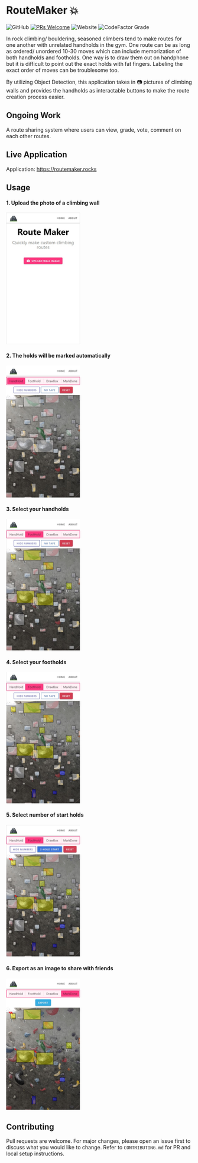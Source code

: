 # RouteMaker :boom:

![GitHub](https://img.shields.io/github/license/yarkhinephyo/yolo_bouldering?style=flat-square) [![PRs Welcome](https://img.shields.io/badge/PRs-welcome-brightgreen.svg?style=flat-square)](http://makeapullrequest.com) ![Website](https://img.shields.io/website?style=flat-square&url=https%3A%2F%2Froutemaker.rocks) ![CodeFactor Grade](https://img.shields.io/codefactor/grade/github/nandium/RouteMaker?style=flat-square)

In rock climbing/ bouldering, seasoned climbers tend to make routes for one another with unrelated handholds in the gym. One route can be as long as ordered/ unordered 10-30 moves which can include memorization of both handholds and footholds. One way is to draw them out on handphone but it is difficult to point out the exact holds with fat fingers. Labeling the exact order of moves can be troublesome too.

By utilizing Object Detection, this application takes in :camera: pictures of climbing walls and provides the handholds as interactable buttons to make the route creation process easier.

## Ongoing Work

A route sharing system where users can view, grade, vote, comment on each other routes.

## Live Application

Application: https://routemaker.rocks

## Usage

#### 1. Upload the photo of a climbing wall

<img src="https://raw.githubusercontent.com/nandium/RouteMaker/main/docs/Screenshot_1.jpg" width="200" />

#### 2. The holds will be marked automatically

<img src="https://raw.githubusercontent.com/nandium/RouteMaker/main/docs/Screenshot_2.jpg" width="200" />

#### 3. Select your handholds

<img src="https://raw.githubusercontent.com/nandium/RouteMaker/main/docs/Screenshot_3.jpg" width="200" />

#### 4. Select your footholds

<img src="https://raw.githubusercontent.com/nandium/RouteMaker/main/docs/Screenshot_4.jpg" width="200" />

#### 5. Select number of start holds

<img src="https://raw.githubusercontent.com/nandium/RouteMaker/main/docs/Screenshot_5.jpg" width="200" />

#### 6. Export as an image to share with friends

<img src="https://raw.githubusercontent.com/nandium/RouteMaker/main/docs/Screenshot_6.jpg" width="200" />

## Contributing

Pull requests are welcome. For major changes, please open an issue first to discuss what you would like to change. Refer to `CONTRIBUTING.md` for PR and local setup instructions.
